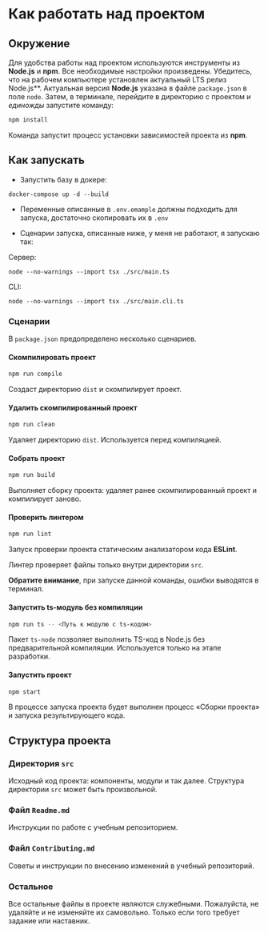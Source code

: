 # Как работать над проектом

## Окружение

Для удобства работы над проектом используются инструменты из **Node.js** и **npm**. Все необходимые настройки 
произведены. Убедитесь, что на рабочем компьютере установлен актуальный LTS релиз Node.js**. Актуальная версия 
**Node.js** указана в файле `package.json` в поле `node`. Затем, в терминале, перейдите в директорию с проектом и
_единожды_ запустите команду:

```bash
npm install
```

Команда запустит процесс установки зависимостей проекта из **npm**.


## Как запускать
- Запустить базу в докере:
```shell
docker-compose up -d --build
```

- Переменные описанные в `.env.emample` должны подходить для запуска, достаточно скопировать их в `.env`

- Сценарии запуска, описанные ниже, у меня не работают, я запускаю так:

Сервер:
```shell
node --no-warnings --import tsx ./src/main.ts
```

CLI:
```shell
node --no-warnings --import tsx ./src/main.cli.ts
```


### Сценарии

В `package.json` предопределено несколько сценариев.

#### Скомпилировать проект

```bash
npm run compile
```

Создаст директорию `dist` и скомпилирует проект.

#### Удалить скомпилированный проект

```bash
npm run clean
```

Удаляет директорию `dist`. Используется перед компиляцией.

#### Собрать проект

```bash
npm run build
```

Выполняет сборку проекта: удаляет ранее скомпилированный проект и компилирует заново.

#### Проверить линтером

```bash
npm run lint
```

Запуск проверки проекта статическим анализатором кода **ESLint**.

Линтер проверяет файлы только внутри директории `src`.

**Обратите внимание**, при запуске данной команды, ошибки выводятся в терминал.

#### Запустить ts-модуль без компиляции

```bash
npm run ts -- <Путь к модулю с ts-кодом>
```

Пакет `ts-node` позволяет выполнить TS-код в Node.js без предварительной компиляции. Используется только на этапе 
разработки.

#### Запустить проект

```bash
npm start
```

В процессе запуска проекта будет выполнен процесс «Сборки проекта» и запуска результирующего кода.

## Структура проекта

### Директория `src`

Исходный код проекта: компоненты, модули и так далее. Структура директории `src` может быть произвольной.

### Файл `Readme.md`

Инструкции по работе с учебным репозиторием.

### Файл `Contributing.md`

Советы и инструкции по внесению изменений в учебный репозиторий.

### Остальное

Все остальные файлы в проекте являются служебными. Пожалуйста, не удаляйте и не изменяйте их самовольно. Только если 
того требует задание или наставник.

